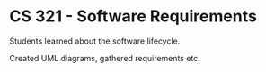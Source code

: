 CS 321 - Software Requirements
=====
Students learned about the software lifecycle.

Created UML diagrams, gathered requirements etc.

